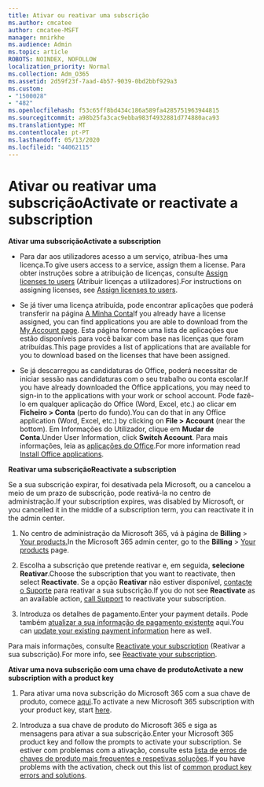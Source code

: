 ```yaml
---
title: Ativar ou reativar uma subscrição
ms.author: cmcatee
author: cmcatee-MSFT
manager: mnirkhe
ms.audience: Admin
ms.topic: article
ROBOTS: NOINDEX, NOFOLLOW
localization_priority: Normal
ms.collection: Adm_O365
ms.assetid: 2d59f23f-7aad-4b57-9039-0bd2bbf929a3
ms.custom:
- "1500028"
- "482"
ms.openlocfilehash: f53c65ff8bd434c186a589fa4285751963944815
ms.sourcegitcommit: a98b25fa3cac9ebba983f4932881d774880aca93
ms.translationtype: MT
ms.contentlocale: pt-PT
ms.lasthandoff: 05/13/2020
ms.locfileid: "44062115"
---
```

# <a name="activate-or-reactivate-a-subscription"></a><span data-ttu-id="0ad63-102">Ativar ou reativar uma subscrição</span><span class="sxs-lookup"><span data-stu-id="0ad63-102">Activate or reactivate a subscription</span></span>

<span data-ttu-id="0ad63-103">**Ativar uma subscrição**</span><span class="sxs-lookup"><span data-stu-id="0ad63-103">**Activate a subscription**</span></span>

- <span data-ttu-id="0ad63-104">Para dar aos utilizadores acesso a um serviço, atribua-lhes uma licença.</span><span class="sxs-lookup"><span data-stu-id="0ad63-104">To give users access to a service, assign them a license.</span></span> <span data-ttu-id="0ad63-105">Para obter instruções sobre a atribuição de licenças, consulte [Assign licenses to users](https://docs.microsoft.com/microsoft-365/admin/manage/assign-licenses-to-users) (Atribuir licenças a utilizadores).</span><span class="sxs-lookup"><span data-stu-id="0ad63-105">For instructions on assigning licenses, see [Assign licenses to users](https://docs.microsoft.com/microsoft-365/admin/manage/assign-licenses-to-users).</span></span>

- <span data-ttu-id="0ad63-106">Se já tiver uma licença atribuída, pode encontrar aplicações que poderá transferir na página [A Minha Conta](https://portal.office.com/account/#installs)</span><span class="sxs-lookup"><span data-stu-id="0ad63-106">If you already have a license assigned, you can find applications you are able to download from the [My Account page](https://portal.office.com/account/#installs).</span></span> <span data-ttu-id="0ad63-107">Esta página fornece uma lista de aplicações que estão disponíveis para você baixar com base nas licenças que foram atribuídas.</span><span class="sxs-lookup"><span data-stu-id="0ad63-107">This page provides a list of applications that are available for you to download based on the licenses that have been assigned.</span></span>

- <span data-ttu-id="0ad63-108">Se já descarregou as candidaturas do Office, poderá necessitar de iniciar sessão nas candidaturas com o seu trabalho ou conta escolar.</span><span class="sxs-lookup"><span data-stu-id="0ad63-108">If you have already downloaded the Office applications, you may need to sign-in to the applications with your work or school account.</span></span> <span data-ttu-id="0ad63-109">Pode fazê-lo em qualquer aplicação do Office (Word, Excel, etc.) ao clicar em **Ficheiro > Conta** (perto do fundo).</span><span class="sxs-lookup"><span data-stu-id="0ad63-109">You can do that in any Office application (Word, Excel, etc.) by clicking on **File > Account** (near the bottom).</span></span> <span data-ttu-id="0ad63-110">Em Informações do Utilizador, clique em **Mudar de Conta**.</span><span class="sxs-lookup"><span data-stu-id="0ad63-110">Under User Information, click **Switch Account**.</span></span> <span data-ttu-id="0ad63-111">Para mais informações, leia as [aplicações do Office](https://docs.microsoft.com/microsoft-365/admin/setup/install-applications).</span><span class="sxs-lookup"><span data-stu-id="0ad63-111">For more information read [Install Office applications](https://docs.microsoft.com/microsoft-365/admin/setup/install-applications).</span></span>

<span data-ttu-id="0ad63-112">**Reativar uma subscrição**</span><span class="sxs-lookup"><span data-stu-id="0ad63-112">**Reactivate a subscription**</span></span>

<span data-ttu-id="0ad63-113">Se a sua subscrição expirar, foi desativada pela Microsoft, ou a cancelou a meio de um prazo de subscrição, pode reativá-la no centro de administração.</span><span class="sxs-lookup"><span data-stu-id="0ad63-113">If your subscription expires, was disabled by Microsoft, or you cancelled it in the middle of a subscription term, you can reactivate it in the admin center.</span></span>
  
1. <span data-ttu-id="0ad63-114">No centro de administração da Microsoft 365, vá à página de **Billing**  >  [Your products.](https://go.microsoft.com/fwlink/p/?linkid=842054)</span><span class="sxs-lookup"><span data-stu-id="0ad63-114">In the Microsoft 365 admin center, go to the **Billing** > [Your products](https://go.microsoft.com/fwlink/p/?linkid=842054) page.</span></span>

2. <span data-ttu-id="0ad63-115">Escolha a subscrição que pretende reativar e, em seguida, **selecione Reativar**.</span><span class="sxs-lookup"><span data-stu-id="0ad63-115">Choose the subscription that you want to reactivate, then select **Reactivate**.</span></span> <span data-ttu-id="0ad63-116">Se a opção **Reativar** não estiver disponível, [contacte o Suporte](https://docs.microsoft.com/microsoft-365/admin/contact-support-for-business-products) para reativar a sua subscrição.</span><span class="sxs-lookup"><span data-stu-id="0ad63-116">If you do not see **Reactivate** as an available action, [call Support](https://docs.microsoft.com/microsoft-365/admin/contact-support-for-business-products) to reactivate your subscription.</span></span>

3. <span data-ttu-id="0ad63-117">Introduza os detalhes de pagamento.</span><span class="sxs-lookup"><span data-stu-id="0ad63-117">Enter your payment details.</span></span> <span data-ttu-id="0ad63-118">Pode também [atualizar a sua informação de pagamento existente](https://docs.microsoft.com/microsoft-365/commerce/billing-and-payments/add-update-or-remove-credit-card-or-bank-account) aqui.</span><span class="sxs-lookup"><span data-stu-id="0ad63-118">You can [update your existing payment information](https://docs.microsoft.com/microsoft-365/commerce/billing-and-payments/add-update-or-remove-credit-card-or-bank-account) here as well.</span></span>

<span data-ttu-id="0ad63-119">Para mais informações, consulte [Reactivate your subscription](https://docs.microsoft.com/microsoft-365/commerce/subscriptions/reactivate-your-subscription) (Reativar a sua subscrição).</span><span class="sxs-lookup"><span data-stu-id="0ad63-119">For more info, see [Reactivate your subscription](https://docs.microsoft.com/microsoft-365/commerce/subscriptions/reactivate-your-subscription).</span></span>

<span data-ttu-id="0ad63-120">**Ativar uma nova subscrição com uma chave de produto**</span><span class="sxs-lookup"><span data-stu-id="0ad63-120">**Activate a new subscription with a product key**</span></span>

1. <span data-ttu-id="0ad63-121">Para ativar uma nova subscrição do Microsoft 365 com a sua chave de produto, comece [aqui](https://support.office.com/article/where-to-enter-your-office-product-key-0a82e5ae-739e-4b92-a6f4-2ec780c185db).</span><span class="sxs-lookup"><span data-stu-id="0ad63-121">To activate a new Microsoft 365 subscription with your product key, start [here](https://support.office.com/article/where-to-enter-your-office-product-key-0a82e5ae-739e-4b92-a6f4-2ec780c185db).</span></span>

2. <span data-ttu-id="0ad63-122">Introduza a sua chave de produto do Microsoft 365 e siga as mensagens para ativar a sua subscrição.</span><span class="sxs-lookup"><span data-stu-id="0ad63-122">Enter your Microsoft 365 product key and follow the prompts to activate your subscription.</span></span> <span data-ttu-id="0ad63-123">Se estiver com problemas com a ativação, consulte esta [lista de erros de chaves de produto mais frequentes e respetivas soluções](https://docs.microsoft.com/microsoft-365/commerce/product-key-errors-and-solutions).</span><span class="sxs-lookup"><span data-stu-id="0ad63-123">If you have problems with the activation, check out this list of [common product key errors and solutions](https://docs.microsoft.com/microsoft-365/commerce/product-key-errors-and-solutions).</span></span>
